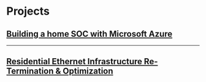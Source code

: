 
# Projects

## [Building a home SOC with Microsoft Azure](./pages/project-1.md)

* * *

## [Residential Ethernet Infrastructure Re-Termination & Optimization](./pages/project-2.md)
